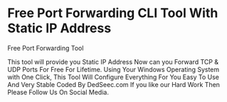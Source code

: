 # Free Port Forwarding CLI Tool With Static IP Address

Free Port Forwarding Tool

This tool will provide you Static IP Address Now can you Forward TCP & UDP Ports For Free For Lifetime. Using Your Windows Operating System with One Click, This Tool Will Configure Everything For You Easy To Use And Very Stable Coded By DedSeec.com If you like our Hard Work Then Please Follow Us On Social Media.
